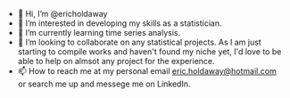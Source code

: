 - 👋 Hi, I’m @ericholdaway
- 👀 I’m interested in developing my skills as a statistician.
- 🌱 I’m currently learning time series analysis.
- 💞️ I’m looking to collaborate on any statistical projects. As I am just starting to compile works and haven't found my niche yet, I'd love to be able to help on almsot any project for the experience.
- 📫 How to reach me at my personal email eric.holdaway@hotmail.com or search me up and messege me on LinkedIn.

<!---
ericholdaway/ericholdaway is a ✨ special ✨ repository because its `README.md` (this file) appears on your GitHub profile.
You can click the Preview link to take a look at your changes.
--->
